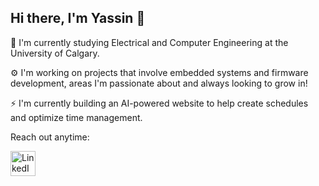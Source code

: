 ## Hi there, I'm Yassin 👋

🏫 I'm currently studying Electrical and Computer Engineering at the University of Calgary.

⚙️ I'm working on projects that involve embedded systems and firmware development, areas I'm passionate about and always looking to grow in!

⚡ I'm currently building an AI-powered website to help create schedules and optimize time management.


Reach out anytime: 

<a href="https://www.linkedin.com/in/yassin-shehata-178b772a8">
    <img src="https://upload.wikimedia.org/wikipedia/commons/c/ca/LinkedIn_logo_initials.png" alt="LinkedIn Profile" width="40" height="40"/>
</a>

